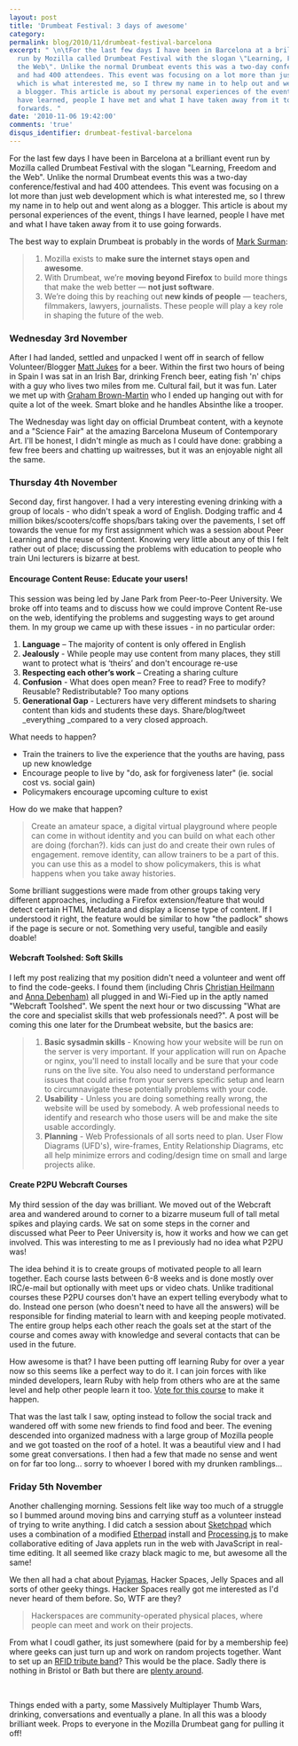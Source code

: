 ```yaml
---
layout: post
title: 'Drumbeat Festival: 3 days of awesome'
category: 
permalink: blog/2010/11/drumbeat-festival-barcelona
excerpt: " \n\tFor the last few days I have been in Barcelona at a brilliant event
  run by Mozilla called Drumbeat Festival with the slogan \"Learning, Freedom and
  the Web\". Unlike the normal Drumbeat events this was a two-day conference/festival
  and had 400 attendees. This event was focusing on a lot more than just web development
  which is what interested me, so I threw my name in to help out and went along as
  a blogger. This article is about my personal experiences of the event, things I
  have learned, people I have met and what I have taken away from it to use going
  forwards. "
date: '2010-11-06 19:42:00'
comments: 'true'
disqus_identifier: drumbeat-festival-barcelona
---
```


For the last few days I have been in Barcelona at a brilliant event run by Mozilla called Drumbeat Festival with the slogan "Learning, Freedom and the Web". Unlike the normal Drumbeat events this was a two-day conference/festival and had 400 attendees. This event was focusing on a lot more than just web development which is what interested me, so I threw my name in to help out and went along as a blogger. This article is about my personal experiences of the event, things I have learned, people I have met and what I have taken away from it to use going forwards.

The best way to explain Drumbeat is probably in the words of [Mark Surman](http://www.drumbeat.org/content/mark-surman-drumbeat-3-bullets):

> 1. Mozilla exists to **make sure the internet stays open and awesome**.
> 2. With Drumbeat, we’re **moving beyond Firefox** to build more things that make the web better — **not just software**.
> 3. We’re doing this by reaching out **new kinds of people** — teachers, filmmakers, lawyers, journalists. These people will play a key role in shaping the future of the web.
### Wednesday 3rd November

After I had landed, settled and unpacked I went off in search of fellow Volunteer/Blogger [Matt Jukes](http://twitter.com/jukesie) for a beer. Within the first two hours of being in Spain I was sat in an Irish Bar, drinking French beer, eating fish 'n' chips with a guy who lives two miles from me. Cultural fail, but it was fun. Later we met up with [Graham Brown-Martin](http://www.drumbeat.org/content/mobile-and-disruptive-graham-brown-martin) who I ended up hanging out with for quite a lot of the week. Smart bloke and he handles Absinthe like a trooper.

The Wednesday was light day on official Drumbeat content, with a keynote and a "Science Fair" at the amazing Barcelona Museum of Contemporary Art. I'll be honest, I didn't mingle as much as I could have done: grabbing a few free beers and chatting up waitresses, but it was an enjoyable night all the same.

### Thursday 4th November

Second day, first hangover. I had a very interesting evening drinking with a group of locals - who didn't speak a word of English. Dodging traffic and 4 million bikes/scooters/coffe shops/bars taking over the pavements, I set off towards the venue for my first assignment which was a session about Peer Learning and the reuse of Content. Knowing very little about any of this I felt rather out of place; discussing the problems with education to people who train Uni lecturers is bizarre at best.

#### Encourage Content Reuse: Educate your users!

This session was being led by Jane Park from Peer-to-Peer University. We broke off into teams and to discuss how we could improve Content Re-use on the web, identifying the problems and suggesting ways to get around them. In my group we came up with these issues - in no particular order:

1. **Language** – The majority of content is only offered in English
2. **Jealously** - While people may use content from many places, they still want to protect what is ‘theirs’ and don't encourage re-use
3. **Respecting each other’s work** – Creating a sharing culture
4. **Confusion** - What does open mean? Free to read? Free to modify? Reusable? Redistributable? Too many options
5. **Generational Gap** - Lecturers have very different mindsets to sharing content than kids and students these days. Share/blog/tweet _everything _compared to a very closed approach.

What needs to happen?

- Train the trainers to live the experience that the youths are having, pass up new knowledge
- Encourage people to live by "do, ask for forgiveness later" (ie. social cost vs. social gain)
- Policymakers encourage upcoming culture to exist

How do we make that happen?

> Create an amateur space, a digital virtual playground where people can come in without identity and you can build on what each other are doing (forchan?). kids can just do and create their own rules of engagement. remove identity, can allow trainers to be a part of this. you can use this as a model to show policymakers, this is what happens when you take away histories.

Some brilliant suggestions were made from other groups taking very different approaches, including a Firefox extension/feature that would detect certain HTML Metadata and display a license type of content. If I understood it right, the feature would be similar to how "the padlock" shows if the page is secure or not. Something very useful, tangible and easily doable!

#### Webcraft Toolshed: Soft Skills

I left my post realizing that my position didn't need a volunteer and went off to find the code-geeks. I found them (including Chris [Christian Heilmann](http://twitter.com/codepo8) and [Anna Debenham)](http://twitter.com/#!/anna_debenham) all plugged in and Wi-Fied up in the aptly named "Webcraft Toolshed". We spent the next hour or two discussing "What are the core and specialist skills that web professionals need?". A post will be coming this one later for the Drumbeat website, but the basics are:

> 1. **Basic sysadmin skills** - Knowing how your website will be run on the server is very important. If your application will run on Apache or nginx, you'll need to install locally and be sure that your code runs on the live site. You also need to understand performance issues that could arise from your servers specific setup and learn to circumnavigate these potentially problems with your code.
> 2. **Usability** - Unless you are doing something really wrong, the website will be used by somebody. A web professional needs to identify and research who those users will be and make the site usable accordingly.
> 3. **Planning** - Web Professionals of all sorts need to plan. User Flow Diagrams (UFD's), wire-frames, Entity Relationship Diagrams, etc all help minimize errors and coding/design time on small and large projects alike.
#### Create P2PU Webcraft Courses

My third session of the day was brilliant. We moved out of the Webcraft area and wandered around to corner to a bizarre museum full of tall metal spikes and playing cards. We sat on some steps in the corner and discussed what Peer to Peer University is, how it works and how we can get involved. This was interesting to me as I previously had no idea what P2PU was!

The idea behind it is to create groups of motivated people to all learn together. Each course lasts between 6-8 weeks and is done mostly over IRC/e-mail but optionally with meet ups or video chats. Unlike traditional courses these P2PU courses don't have an expert telling everybody what to do. Instead one person (who doesn't need to have all the answers) will be responsible for finding material to learn with and keeping people motivated. The entire group helps each other reach the goals set at the start of the course and comes away with knowledge and several contacts that can be used in the future.

How awesome is that? I have been putting off learning Ruby for over a year now so this seems like a perfect way to do it. I can join forces with like minded developers, learn Ruby with help from others who are at the same level and help other people learn it too. [Vote for this course](http://p2pu.uservoice.com/forums/84091-course-suggestions/suggestions/1202827-ruby-and-rails?ref=title) to make it happen.

That was the last talk I saw, opting instead to follow the social track and wandered off with some new friends to find food and beer. The evening descended into organized madness with a large group of Mozilla people and we got toasted on the roof of a hotel. It was a beautiful view and I had some great conversations. I then had a few that made no sense and went on for far too long... sorry to whoever I bored with my drunken ramblings...

### Friday 5th November

Another challenging morning. Sessions felt like way too much of a struggle so I bummed around moving bins and carrying stuff as a volunteer instead of trying to write anything. I did catch a session about [Sketchpad](http://sketchpad.cc/) which uses a combination of a modified [Etherpad](http://etherpad.org/) install and [Processing.js](http://processingjs.org/) to make collaborative editing of Java applets run in the web with JavaScript in real-time editing. It all seemed like crazy black magic to me, but awesome all the same!

We then all had a chat about [Pyjamas](http://pyjs.org/), Hacker Spaces, Jelly Spaces and all sorts of other geeky things. Hacker Spaces really got me interested as I'd never heard of them before. So, WTF are they?

> Hackerspaces are community-operated physical places, where people can meet and work on their projects.

From what I coudl gather, its just somewhere (paid for by a membership fee) where geeks can just turn up and work on random projects together. Want to set up an [RFID tribute band](/blog/2010/10/bathcamp-a-day-of-nerdery-and-beer)? This would be the place. Sadly there is nothing in Bristol or Bath but there are [plenty around](http://hackerspaces.org/wiki/List_of_Hacker_Spaces).

 

Things ended with a party, some Massively Multiplayer Thumb Wars, drinking, conversations and eventually a plane. In all this was a bloody brilliant week. Props to everyone in the Mozilla Drumbeat gang for pulling it off!

